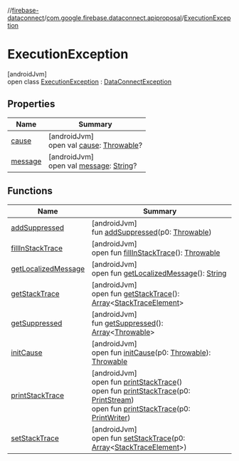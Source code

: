 //[firebase-dataconnect](../../../index.md)/[com.google.firebase.dataconnect.apiproposal](../index.md)/[ExecutionException](index.md)

# ExecutionException

[androidJvm]\
open class [ExecutionException](index.md) : [DataConnectException](../-data-connect-exception/index.md)

## Properties

| Name | Summary |
|---|---|
| [cause](../-result-decode-exception/index.md#-654012527%2FProperties%2F1090735345) | [androidJvm]<br>open val [cause](../-result-decode-exception/index.md#-654012527%2FProperties%2F1090735345): [Throwable](https://kotlinlang.org/api/latest/jvm/stdlib/kotlin/-throwable/index.html)? |
| [message](../-result-decode-exception/index.md#1824300659%2FProperties%2F1090735345) | [androidJvm]<br>open val [message](../-result-decode-exception/index.md#1824300659%2FProperties%2F1090735345): [String](https://kotlinlang.org/api/latest/jvm/stdlib/kotlin/-string/index.html)? |

## Functions

| Name | Summary |
|---|---|
| [addSuppressed](../-result-decode-exception/index.md#282858770%2FFunctions%2F1090735345) | [androidJvm]<br>fun [addSuppressed](../-result-decode-exception/index.md#282858770%2FFunctions%2F1090735345)(p0: [Throwable](https://kotlinlang.org/api/latest/jvm/stdlib/kotlin/-throwable/index.html)) |
| [fillInStackTrace](../-result-decode-exception/index.md#-1102069925%2FFunctions%2F1090735345) | [androidJvm]<br>open fun [fillInStackTrace](../-result-decode-exception/index.md#-1102069925%2FFunctions%2F1090735345)(): [Throwable](https://kotlinlang.org/api/latest/jvm/stdlib/kotlin/-throwable/index.html) |
| [getLocalizedMessage](../-result-decode-exception/index.md#1043865560%2FFunctions%2F1090735345) | [androidJvm]<br>open fun [getLocalizedMessage](../-result-decode-exception/index.md#1043865560%2FFunctions%2F1090735345)(): [String](https://kotlinlang.org/api/latest/jvm/stdlib/kotlin/-string/index.html) |
| [getStackTrace](../-result-decode-exception/index.md#2050903719%2FFunctions%2F1090735345) | [androidJvm]<br>open fun [getStackTrace](../-result-decode-exception/index.md#2050903719%2FFunctions%2F1090735345)(): [Array](https://kotlinlang.org/api/latest/jvm/stdlib/kotlin/-array/index.html)&lt;[StackTraceElement](https://developer.android.com/reference/kotlin/java/lang/StackTraceElement.html)&gt; |
| [getSuppressed](../-result-decode-exception/index.md#672492560%2FFunctions%2F1090735345) | [androidJvm]<br>fun [getSuppressed](../-result-decode-exception/index.md#672492560%2FFunctions%2F1090735345)(): [Array](https://kotlinlang.org/api/latest/jvm/stdlib/kotlin/-array/index.html)&lt;[Throwable](https://kotlinlang.org/api/latest/jvm/stdlib/kotlin/-throwable/index.html)&gt; |
| [initCause](../-result-decode-exception/index.md#-418225042%2FFunctions%2F1090735345) | [androidJvm]<br>open fun [initCause](../-result-decode-exception/index.md#-418225042%2FFunctions%2F1090735345)(p0: [Throwable](https://kotlinlang.org/api/latest/jvm/stdlib/kotlin/-throwable/index.html)): [Throwable](https://kotlinlang.org/api/latest/jvm/stdlib/kotlin/-throwable/index.html) |
| [printStackTrace](../-result-decode-exception/index.md#-1769529168%2FFunctions%2F1090735345) | [androidJvm]<br>open fun [printStackTrace](../-result-decode-exception/index.md#-1769529168%2FFunctions%2F1090735345)()<br>open fun [printStackTrace](../-result-decode-exception/index.md#1841853697%2FFunctions%2F1090735345)(p0: [PrintStream](https://developer.android.com/reference/kotlin/java/io/PrintStream.html))<br>open fun [printStackTrace](../-result-decode-exception/index.md#1175535278%2FFunctions%2F1090735345)(p0: [PrintWriter](https://developer.android.com/reference/kotlin/java/io/PrintWriter.html)) |
| [setStackTrace](../-result-decode-exception/index.md#2135801318%2FFunctions%2F1090735345) | [androidJvm]<br>open fun [setStackTrace](../-result-decode-exception/index.md#2135801318%2FFunctions%2F1090735345)(p0: [Array](https://kotlinlang.org/api/latest/jvm/stdlib/kotlin/-array/index.html)&lt;[StackTraceElement](https://developer.android.com/reference/kotlin/java/lang/StackTraceElement.html)&gt;) |
